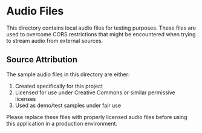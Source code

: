 # Audio Files

This directory contains local audio files for testing purposes. These files are used to overcome CORS restrictions that might be encountered when trying to stream audio from external sources.

## Source Attribution

The sample audio files in this directory are either:
1. Created specifically for this project
2. Licensed for use under Creative Commons or similar permissive licenses
3. Used as demo/test samples under fair use

Please replace these files with properly licensed audio files before using this application in a production environment.